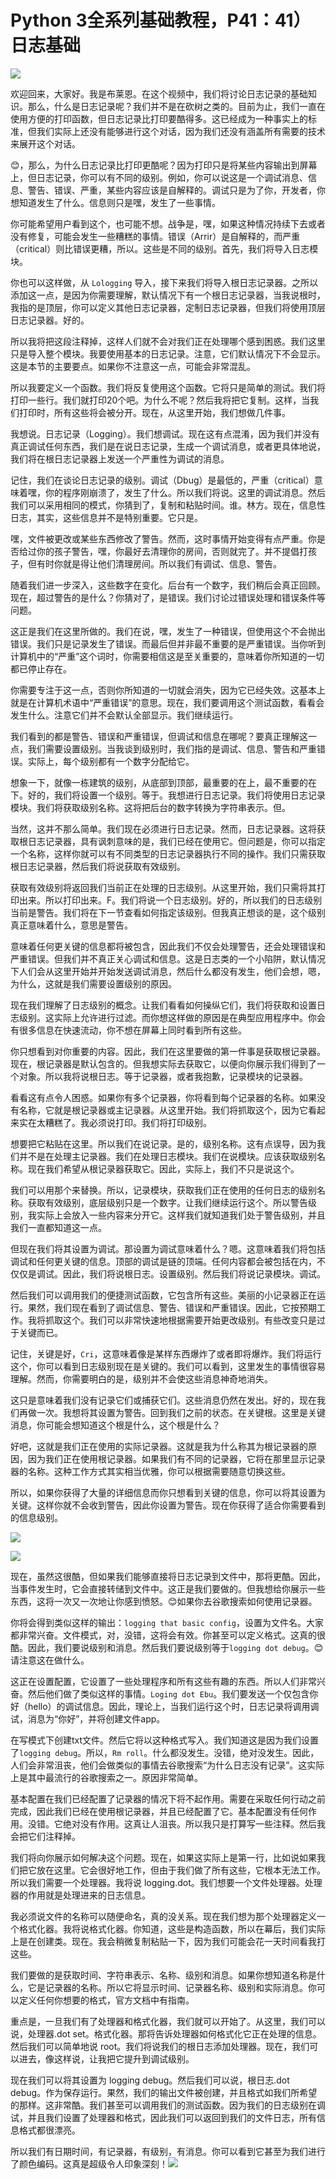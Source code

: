 # Python 3全系列基础教程，P41：41）日志基础 

![](img/182d0e4246c17f4cf478cc911d7f813e_0.png)

欢迎回来，大家好。我是布莱恩。在这个视频中，我们将讨论日志记录的基础知识。那么，什么是日志记录呢？我们并不是在砍树之类的。目前为止，我们一直在使用方便的打印函数，但日志记录比打印要酷得多。这已经成为一种事实上的标准，但我们实际上还没有能够进行这个对话，因为我们还没有涵盖所有需要的技术来展开这个对话。

😊，那么，为什么日志记录比打印更酷呢？因为打印只是将某些内容输出到屏幕上，但日志记录，你可以有不同的级别。例如，你可以说这是一个调试消息、信息、警告、错误、严重，某些内容应该是自解释的。调试只是为了你，开发者，你想知道发生了什么。信息则只是嘿，发生了一些事情。

你可能希望用户看到这个，也可能不想。战争是，嘿，如果这种情况持续下去或者没有修复，可能会发生一些糟糕的事情。错误（Arrir）是自解释的，而严重（critical）则比错误更糟，所以。这些是不同的级别。首先，我们将导入日志模块。

你也可以这样做，从 `Lologging` 导入，接下来我们将导入根日志记录器。之所以添加这一点，是因为你需要理解，默认情况下有一个根日志记录器，当我说根时，我指的是顶层，你可以定义其他日志记录器，定制日志记录器，但我们将使用顶层日志记录器。好的。

所以我将把这段注释掉，这样人们就不会对我们正在处理哪个感到困惑。我们这里只是导入整个模块。我要使用基本的日志记录。注意，它们默认情况下不会显示。这是本节的主要要点。如果你不注意这一点，可能会非常混乱。

所以我要定义一个函数。我们将反复使用这个函数。它将只是简单的测试。我们将打印一些行。我们就打印20个吧。为什么不呢？然后我将把它复制。这样，当我们打印时，所有这些将会被分开。现在，从这里开始，我们想做几件事。

我想说。日志记录（Logging）。我们想调试。现在这有点混淆，因为我们并没有真正调试任何东西，我们是在说日志记录，生成一个调试消息，或者更具体地说，我们将在根日志记录器上发送一个严重性为调试的消息。

记住，我们在谈论日志记录的级别。调试（Dbug）是最低的，严重（critical）意味着嘿，你的程序刚崩溃了，发生了什么。所以我们将说。这里的调试消息。然后我们可以采用相同的模式，你猜到了，复制和粘贴时间。谁。林方。现在，信息性日志，其实，这些信息并不是特别重要。它只是。

嘿，文件被更改或某些东西修改了警告。然而，这时事情开始变得有点严重。你是否给过你的孩子警告，嘿，你最好去清理你的房间，否则就完了。并不提倡打孩子，但有时你就是得让他们清理房间。所以我们有调试、信息、警告。

随着我们进一步深入，这些数字在变化。后台有一个数字，我们稍后会真正回顾。现在，超过警告的是什么？你猜对了，是错误。我们讨论过错误处理和错误条件等问题。

这正是我们在这里所做的。我们在说，嘿，发生了一种错误，但使用这个不会抛出错误。我们只是记录发生了错误。而最后但并非最不重要的是严重错误。当你听到计算机中的“严重”这个词时，你需要相信这是至关重要的，意味着你所知道的一切都已停止存在。

你需要专注于这一点，否则你所知道的一切就会消失，因为它已经失效。这基本上就是在计算机术语中“严重错误”的意思。现在，我们要调用这个测试函数，看看会发生什么。注意它们并不会默认全部显示。我们继续运行。

我们看到的都是警告、错误和严重错误，但调试和信息在哪呢？要真正理解这一点，我们需要设置级别。当我谈到级别时，我们指的是调试、信息、警告和严重错误。实际上，每个级别都有一个数字分配给它。

想象一下，就像一栋建筑的级别，从底部到顶部，最重要的在上，最不重要的在下。好的，我们将设置一个级别。等于。我想进行日志记录。我们将使用日志记录模块。我们将获取级别名称。这将把后台的数字转换为字符串表示。但。

当然，这并不那么简单。我们现在必须进行日志记录。然而，日志记录器。这将获取根日志记录器，具有讽刺意味的是，我们已经在使用它。但问题是，你可以指定一个名称，这样你就可以有不同类型的日志记录器执行不同的操作。我们只需获取根日志记录器，然后我们将说获取有效级别。

获取有效级别将返回我们当前正在处理的日志级别。从这里开始，我们只需将其打印出来。所以打印出来。F。我们将说一个日志级别。好的，所以我们的日志级别当前是警告。我们将在下一节查看如何指定该级别。但我真正想谈的是，这个级别真正意味着什么，意思是警告。

意味着任何更关键的信息都将被包含，因此我们不仅会处理警告，还会处理错误和严重错误。但我们并不真正关心调试和信息。这是日志类的一个小陷阱，默认情况下人们会从这里开始并开始发送调试消息，然后什么都没有发生，他们会想，嗯，为什么，这就是我们需要设置级别的原因。

现在我们理解了日志级别的概念。让我们看看如何操纵它们，我们将获取和设置日志级别。这实际上允许进行过滤。而你想这样做的原因是在典型应用程序中。你会有很多信息在快速流动，你不想在屏幕上同时看到所有这些。

你只想看到对你重要的内容。因此，我们在这里要做的第一件事是获取根记录器。现在，根记录器是默认包含的。但我想实际去获取它，以便向你展示我们得到了一个对象。所以我将说根日志。等于记录器，或者我抱歉，记录模块的记录器。

看看这有点令人困惑。如果你有多个记录器，你将看到每个记录器的名称。如果没有名称，它就是根记录器或主记录器。从这里开始。我们将抓取这个，因为它看起来实在太糟糕了。我必须说打印。我们将打印级别。

想要把它粘贴在这里。所以我们在说记录。是的，级别名称。这有点误导，因为我们并不是在处理主记录器。我们在处理日志模块。我们在说模块。应该获取级别名称。现在我们希望从根记录器获取它。因此，实际上，我们不只是说这个。

我们可以用那个来替换。所以，记录模块，获取我们正在使用的任何日志的级别名称。获取有效级别，底层级别只是一个数字。让我们继续运行这个。所以警告级别，我实际上会放入一些内容来分开它。这样我们就知道我们处于警告级别，并且我们一直都知道这一点。

但现在我们将其设置为调试。那设置为调试意味着什么？嗯。这意味着我们将包括调试和任何更关键的信息。顶部的调试是链的顶端。任何内容都会被包括在内，不仅仅是调试。因此，我们将说根日志。设置级别。然后我们将说记录模块。调试。

然后我们可以调用我们的便捷测试函数，它包含所有这些。美丽的小记录器正在运行。果然，我们现在看到了调试信息、警告、错误和严重错误。因此，它按预期工作。我将抓取这个。我们可以非常快速地根据需要开始更改级别。有些改变只是过于关键而已。

记住，关键是好，`Cri`，这意味着像是某样东西爆炸了或者即将爆炸。我们将运行这个，你可以看到日志级别现在是关键的。我们可以看到，这里发生的事情很容易理解。然而，你需要明白的是，级别并不会使这些消息神奇地消失。

这只是意味着我们没有记录它们或捕获它们。这些消息仍然在发出。好的，现在我们再做一次。我想将其设置为警告。回到我们之前的状态。在关键根。这里是关键消息，你可能会想知道这个根是什么，这个根是什么？

好吧，这就是我们正在使用的实际记录器。这就是我为什么称其为根记录器的原因，因为我们正在使用根记录器。如果我们有不同的记录器，它将在那里显示记录器的名称。这种工作方式其实相当优雅，你可以根据需要随意切换这些。

所以，如果你获得了大量的详细信息而你只想看到关键的信息，你可以将其设置为关键。这样你就不会收到警告，因此你设置为警告。现在你获得了适合你需要看到的信息级别。

![](img/182d0e4246c17f4cf478cc911d7f813e_2.png)

![](img/182d0e4246c17f4cf478cc911d7f813e_3.png)

现在，虽然这很酷，但如果我们能够直接将日志记录到文件中，那将更酷。因此，当事件发生时，它会直接转储到文件中。这正是我们要做的。但我想给你展示一些东西，这将一次又一次地让你感到愤怒。😊如果你去谷歌搜索如何使用记录器。

你将会得到类似这样的输出：`logging that basic config`，设置为文件名。大家都非常兴奋。文件模式，对，没错，这将会有效。你甚至可以定义格式。这真的很酷。因此，我们要说级别和消息。然后我们要说级别等于`logging dot debug`。😊请注意这在做什么。

这正在设置配置，它设置了一些处理程序和所有这些有趣的东西。所以人们非常兴奋。然后他们做了类似这样的事情。`Loging dot Ebu`。我们要发送一个仅包含你好（hello）的调试信息。因此，理论上，当我们运行这个时，日志记录将调用调试，消息为“你好”，并将创建文件app。

在写模式下创建txt文件。然后它将以这种格式写入。我们知道这是因为我们设置了`logging debug`。所以，`Rm roll`。什么都没发生。没错，绝对没发生。因此，人们会非常沮丧，他们会做类似的事情去谷歌搜索“为什么日志没有记录”。这实际上是其中最流行的谷歌搜索之一。原因非常简单。

基本配置在我们已经配置了记录器的情况下将不起作用。需要在采取任何行动之前完成，因此我们已经在使用根记录器，并且已经配置了它。基本配置没有任何作用。没错。它绝对没有作用。这真让人沮丧。所以我只是打算写一些注释。然后我会把它们注释掉。

我们将向你展示如何解决这个问题。现在，如果这实际上是第一行，比如说如果我们把它放在这里。它会很好地工作，但由于我们做了所有这些，它根本无法工作。所以我们需要一个处理器。我将说 logging.dot。我们想要一个文件处理器。处理器的作用就是处理进来的日志信息。

我必须说文件的名称可以随便命名，真的没关系。现在我们想为那个处理器定义一个格式化器。我将说格式化器。你知道，这些是构造函数，所以在幕后，我们实际上是在创建类。现在。我会稍微复制粘贴一下，因为我们可能会花一天时间看我打这些。

我们要做的是获取时间、字符串表示、名称、级别和消息。如果你想知道名称是什么，它是记录器的名称。所以它将显示时间、记录器名称、级别和实际消息。你可以定义任何你想要的格式，官方文档中有指南。

重点是，一旦我们有了处理器和格式化器，我们就可以开始了。从这里，我们可以说，处理器.dot set。格式化器。那将告诉处理器如何格式化它正在处理的信息。然后我们可以简单地说 root。我们将说我们的根日志添加处理器。现在，我们可以进去，像这样说，让我把它提升到调试级别。

现在我们可以将其设置为 logging debug。然后我们可以说，根日志.dot debug。作为保存运行。果然，我们的输出文件被创建，并且格式如我们所希望的那样。这非常酷。我们甚至可以调用我们的测试函数。因为我们的日志级别在调试，并且我们设置了处理器和格式，因此我们可以返回到我们的文件日志，所有信息格式都很漂亮。

所以我们有日期时间，有记录器，有级别，有消息。你可以看到它甚至为我们进行了颜色编码。这真是超级令人印象深刻！![](img/182d0e4246c17f4cf478cc911d7f813e_5.png)

